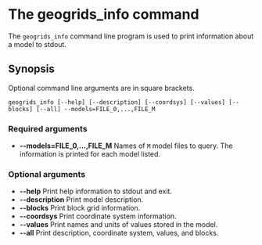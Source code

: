 # The geogrids_info command

The `geogrids_info` command line program is used to print information
about a model to stdout.

## Synopsis

Optional command line arguments are in square brackets.

```
geogrids_info [--help] [--description] [--coordsys] [--values] [--blocks] [--all] --models=FILE_0,...,FILE_M
```

### Required arguments

* **--models=FILE_0,...,FILE_M** Names of `M` model files to query. The
  information is printed for each model listed.

### Optional arguments

* **--help** Print help information to stdout and exit.
* **--description** Print model description.
* **--blocks** Print block grid information.
* **--coordsys** Print coordinate system information.
* **--values** Print names and units of values stored in the model.
* **--all** Print description, coordinate system, values, and blocks.
